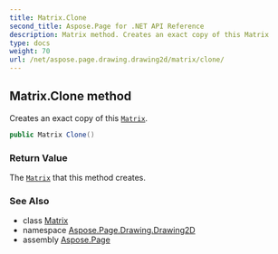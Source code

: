 ```yaml
---
title: Matrix.Clone
second_title: Aspose.Page for .NET API Reference
description: Matrix method. Creates an exact copy of this Matrix
type: docs
weight: 70
url: /net/aspose.page.drawing.drawing2d/matrix/clone/
---
```

## Matrix.Clone method

Creates an exact copy of this [`Matrix`](../).

```csharp
public Matrix Clone()
```

### Return Value

The [`Matrix`](../) that this method creates.

### See Also

* class [Matrix](../)
* namespace [Aspose.Page.Drawing.Drawing2D](../../matrix/)
* assembly [Aspose.Page](../../../)


